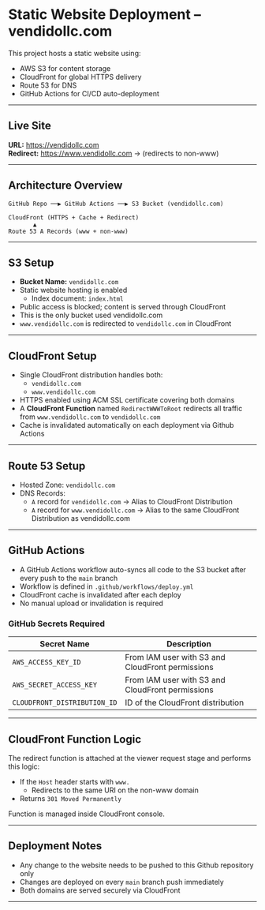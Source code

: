 # Static Website Deployment – vendidollc.com

This project hosts a static website using:
- AWS S3 for content storage
- CloudFront for global HTTPS delivery
- Route 53 for DNS
- GitHub Actions for CI/CD auto-deployment

---

## Live Site

**URL:** https://vendidollc.com  
**Redirect:** https://www.vendidollc.com → (redirects to non-www)

---

## Architecture Overview

```text
GitHub Repo ──▶ GitHub Actions ──▶ S3 Bucket (vendidollc.com)

CloudFront (HTTPS + Cache + Redirect)
       ▲
Route 53 A Records (www + non-www)
```
---

## S3 Setup

- **Bucket Name:** `vendidollc.com`
- Static website hosting is enabled
  - Index document: `index.html`
- Public access is blocked; content is served through CloudFront
- This is the only bucket used vendidollc.com
- `www.vendidollc.com` is redirected to `vendidollc.com` in CloudFront

---

## CloudFront Setup

- Single CloudFront distribution handles both:
  - `vendidollc.com`
  - `www.vendidollc.com`
- HTTPS enabled using ACM SSL certificate covering both domains
- A **CloudFront Function** named `RedirectWWWToRoot` redirects all traffic from `www.vendidollc.com` to `vendidollc.com`
- Cache is invalidated automatically on each deployment via Github Actions
---

## Route 53 Setup

- Hosted Zone: `vendidollc.com`
- DNS Records:
  - `A` record for `vendidollc.com` → Alias to CloudFront Distribution
  - `A` record for `www.vendidollc.com` → Alias to the same CloudFront Distribution as vendidollc.com

---

## GitHub Actions

- A GitHub Actions workflow auto-syncs all code to the S3 bucket after every push to the `main` branch
- Workflow is defined in `.github/workflows/deploy.yml`
- CloudFront cache is invalidated after each deploy
- No manual upload or invalidation is required

### GitHub Secrets Required

| Secret Name                  | Description                                      |
|------------------------------|--------------------------------------------------|
| `AWS_ACCESS_KEY_ID`          | From IAM user with S3 and CloudFront permissions |
| `AWS_SECRET_ACCESS_KEY`      | From IAM user with S3 and CloudFront permissions |
| `CLOUDFRONT_DISTRIBUTION_ID` | ID of the CloudFront distribution                |

---

## CloudFront Function Logic

The redirect function is attached at the viewer request stage and performs this logic:

- If the `Host` header starts with `www.`
  - Redirects to the same URI on the non-www domain
- Returns `301 Moved Permanently`

Function is managed inside CloudFront console.

---

## Deployment Notes

- Any change to the website needs to be pushed to this Github repository only
- Changes are deployed on every `main` branch push immediately
- Both domains are served securely via CloudFront
  
---
